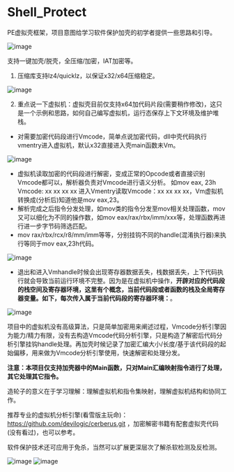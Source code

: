 # Shell_Protect

PE虚拟壳框架，项目意图给学习软件保护加壳的初学者提供一些思路和引导。

![image](https://github.com/TimelifeCzy/Shell_Protect/blob/main/readmepng/dlg.png)

支持一键加壳/脱壳，全压缩/加密，IAT加密等。

1. 压缩库支持lz4/quicklz，以保证x32/x64压缩稳定。

![image](https://github.com/TimelifeCzy/Shell_Protect/blob/main/readmepng/1.png)

2. 重点说一下虚拟机：虚拟壳目前仅支持x64加代码片段(需要稍作修改)，这只是一个示例和思路，如何自己编写虚拟机，运行态保存上下文环境及维护堆栈。

- 对需要加密代码段进行Vmcode，简单点说加密代码，dll中壳代码执行vmentry进入虚拟机，默认x32直接进入壳main函数未Vm。

![image](https://github.com/TimelifeCzy/Shell_Protect/blob/main/readmepng/4.png)

- 虚拟机读取加密的代码段进行解密，变成正常的Opcode或者直接识别Vmcode都可以，解析器负责对Vmcode进行语义分析。 如mov eax, 23h  Vmcode: xx xx xx xx 进入Vmentry读取Vmcode：xx xx xx xx，Vm虚拟机转换成(分析后)知道他是mov eax,23。
- 解析完成之后指令分发处理，如mov类的指令分发至mov相关处理函数，mov又可以细化为不同的操作数，如mov eax/rax/rbx/imm/xxx等，处理函数再进行进一步字节码筛选匹配。
- mov rax/rbx/rcx/r8/mm/imm等等，分别挂钩不同的handle(混淆执行器)来执行等同于mov eax,23h代码。

![image](https://github.com/TimelifeCzy/Shell_Protect/blob/main/readmepng/2.png)

- 退出和进入Vmhandle时候会出现寄存器数据丢失，栈数据丢失，上下代码执行就会导致当前运行环境不完整。因为是在虚拟机中操作，**开辟对应的代码段的栈空间及寄存器环境，这里有个概念，当前代码段或者函数的栈及全局寄存器变量。如下，每次传入属于当前代码段的寄存器环境：**。

![image](https://github.com/TimelifeCzy/Shell_Protect/blob/main/readmepng/3.png)

项目中的虚拟机没有高级算法，只是简单加密用来阐述过程，Vmcode分析引擎因为能力/精力有限，没有去构造Vmcode代码分析引擎，只是构造了解密后代码分析引擎挂钩handle处理。再加壳时候记录了加密汇编大小/长度/基于该代码段的起始偏移，用来做为Vmcode分析引擎使用，快速解密和处理分发。

**注意：本项目仅支持加壳器中的Main函数，只对Main汇编映射指令进行了处理，其它处理其它指令。**

造轮子的意义在于学习理解：理解虚拟机和指令集映射，理解虚拟机结构和协同工作。

推荐专业的虚拟机分析引擎(看雪版主玩命)： https://github.com/devilogic/cerberus.git ，加密解密书籍有配套虚拟壳代码(没有看过)，也可以参考。

软件保护技术还可应用于免杀，当然可以扩展更深层次了解杀软检测及反检测。

![image](https://github.com/TimelifeCzy/Shell_Protect/blob/main/readmepng/5.png)
![image](https://github.com/TimelifeCzy/Shell_Protect/blob/main/readmepng/6.png)
